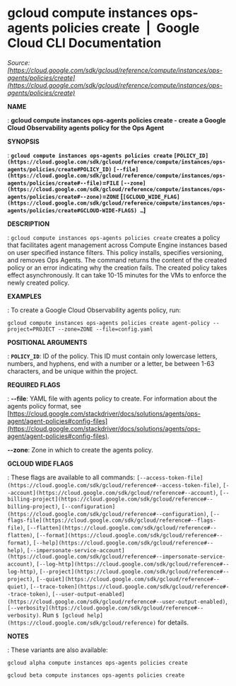 # gcloud compute instances ops-agents policies create  |  Google Cloud CLI Documentation

*Source: [https://cloud.google.com/sdk/gcloud/reference/compute/instances/ops-agents/policies/create](https://cloud.google.com/sdk/gcloud/reference/compute/instances/ops-agents/policies/create)*

**NAME**

: **gcloud compute instances ops-agents policies create - create a Google Cloud Observability agents policy for the Ops Agent**

**SYNOPSIS**

: **`gcloud compute instances ops-agents policies create` `[POLICY_ID](https://cloud.google.com/sdk/gcloud/reference/compute/instances/ops-agents/policies/create#POLICY_ID)` `[--file](https://cloud.google.com/sdk/gcloud/reference/compute/instances/ops-agents/policies/create#--file)`=`FILE` `[--zone](https://cloud.google.com/sdk/gcloud/reference/compute/instances/ops-agents/policies/create#--zone)`=`ZONE` [`[GCLOUD_WIDE_FLAG](https://cloud.google.com/sdk/gcloud/reference/compute/instances/ops-agents/policies/create#GCLOUD-WIDE-FLAGS) …`]**

**DESCRIPTION**

: `gcloud compute instances ops-agents policies create` creates a
policy that facilitates agent management across Compute Engine instances based
on user specified instance filters. This policy installs, specifies versioning,
and removes Ops Agents.
The command returns the content of the created policy or an error indicating why
the creation fails. The created policy takes effect asynchronously. It can take
10-15 minutes for the VMs to enforce the newly created policy.

**EXAMPLES**

: To create a Google Cloud Observability agents policy, run:
```
gcloud compute instances ops-agents policies create agent-policy --project=PROJECT --zone=ZONE --file=config.yaml
```

**POSITIONAL ARGUMENTS**

: **`POLICY_ID`**:
ID of the policy.
This ID must contain only lowercase letters, numbers, and hyphens, end with a
number or a letter, be between 1-63 characters, and be unique within the
project.

**REQUIRED FLAGS**

: **--file**:
YAML file with agents policy to create. For information about the agents policy
format, see [https://cloud.google.com/stackdriver/docs/solutions/agents/ops-agent/agent-policies#config-files](https://cloud.google.com/stackdriver/docs/solutions/agents/ops-agent/agent-policies#config-files).

**--zone**:
Zone in which to create the agents policy.

**GCLOUD WIDE FLAGS**

: These flags are available to all commands: `[--access-token-file](https://cloud.google.com/sdk/gcloud/reference#--access-token-file)`,
`[--account](https://cloud.google.com/sdk/gcloud/reference#--account)`, `[--billing-project](https://cloud.google.com/sdk/gcloud/reference#--billing-project)`,
`[--configuration](https://cloud.google.com/sdk/gcloud/reference#--configuration)`,
`[--flags-file](https://cloud.google.com/sdk/gcloud/reference#--flags-file)`,
`[--flatten](https://cloud.google.com/sdk/gcloud/reference#--flatten)`, `[--format](https://cloud.google.com/sdk/gcloud/reference#--format)`, `[--help](https://cloud.google.com/sdk/gcloud/reference#--help)`, `[--impersonate-service-account](https://cloud.google.com/sdk/gcloud/reference#--impersonate-service-account)`,
`[--log-http](https://cloud.google.com/sdk/gcloud/reference#--log-http)`,
`[--project](https://cloud.google.com/sdk/gcloud/reference#--project)`, `[--quiet](https://cloud.google.com/sdk/gcloud/reference#--quiet)`, `[--trace-token](https://cloud.google.com/sdk/gcloud/reference#--trace-token)`, `[--user-output-enabled](https://cloud.google.com/sdk/gcloud/reference#--user-output-enabled)`,
`[--verbosity](https://cloud.google.com/sdk/gcloud/reference#--verbosity)`.
Run `$ [gcloud help](https://cloud.google.com/sdk/gcloud/reference)` for details.

**NOTES**

: These variants are also available:

```
gcloud alpha compute instances ops-agents policies create
```

```
gcloud beta compute instances ops-agents policies create
```